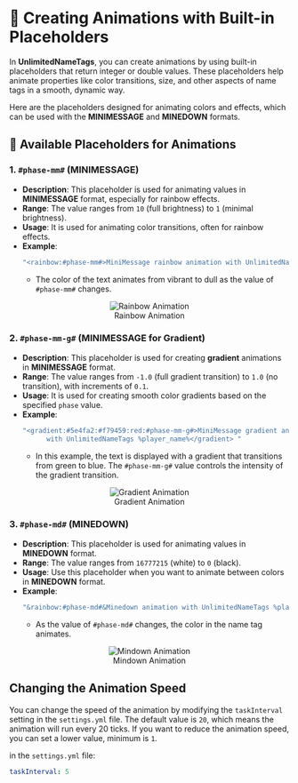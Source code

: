 # 🎨 **Creating Animations with Built-in Placeholders**

In **UnlimitedNameTags**, you can create animations by using built-in placeholders that return integer or double values. These placeholders help animate properties like color transitions, size, and other aspects of name tags in a smooth, dynamic way.

Here are the placeholders designed for animating colors and effects, which can be used with the **MINIMESSAGE** and **MINEDOWN** formats.

## 🌈 **Available Placeholders for Animations**

### 1. **`#phase-mm#` (MINIMESSAGE)**
- **Description**: This placeholder is used for animating values in **MINIMESSAGE** format, especially for rainbow effects.
- **Range**: The value ranges from `10` (full brightness) to `1` (minimal brightness).
- **Usage**: It is used for animating color transitions, often for rainbow effects.
- **Example**:
  ```yaml
  "<rainbow:#phase-mm#>MiniMessage rainbow animation with UnlimitedNameTags %player_name%</rainbow>"
  ```
    - The color of the text animates from vibrant to dull as the value of `#phase-mm#` changes.

<figure style="text-align: center;">
  <img src="https://i.imgur.com/nFFL0T6.gif" alt="Rainbow Animation" />
  <figcaption>Rainbow Animation</figcaption>
</figure>

### 2. **`#phase-mm-g#` (MINIMESSAGE for Gradient)**
- **Description**: This placeholder is used for creating **gradient** animations in **MINIMESSAGE** format.
- **Range**: The value ranges from `-1.0` (full gradient transition) to `1.0` (no transition), with increments of `0.1`.
- **Usage**: It is used for creating smooth color gradients based on the specified `phase` value.
- **Example**:
  ```yaml
  "<gradient:#5e4fa2:#f79459:red:#phase-mm-g#>MiniMessage gradient animation
        with UnlimitedNameTags %player_name%</gradient> "
  ```
    - In this example, the text is displayed with a gradient that transitions from green to blue. The `#phase-mm-g#` value controls the intensity of the gradient transition.

<figure style="text-align: center;">
  <img src="https://i.imgur.com/fZEDmDC.gif" alt="Gradient Animation" />
  <figcaption>Gradient Animation</figcaption>
</figure>

### 3. **`#phase-md#` (MINEDOWN)**
- **Description**: This placeholder is used for animating values in **MINEDOWN** format.
- **Range**: The value ranges from `16777215` (white) to `0` (black).
- **Usage**: Use this placeholder when you want to animate between colors in **MINEDOWN** format.
- **Example**:
  ```yaml
  "&rainbow:#phase-md#&Minedown animation with UnlimitedNameTags %player_name%"
  ```
  - As the value of `#phase-md#` changes, the color in the name tag animates.
<figure style="text-align: center;">
  <img src="https://i.imgur.com/CL4oliC.gif" alt="Mindown Animation" />
  <figcaption>Mindown Animation</figcaption>
</figure>

## Changing the Animation Speed

You can change the speed of the animation by modifying the `taskInterval` setting in the `settings.yml` file. The default value is `20`, which means the animation will run every 20 ticks.
If you want to reduce the animation speed, you can set a lower value, minimum is `1`.

in the `settings.yml` file:
```yaml
taskInterval: 5
```
